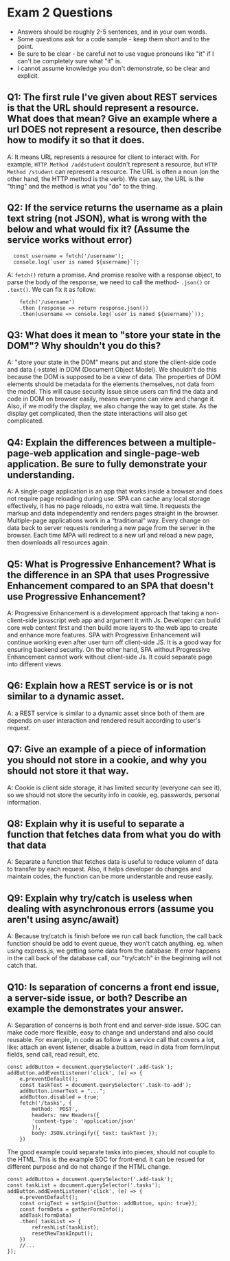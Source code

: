 # Exam 2 Questions

* Answers should be roughly 2-5 sentences, and in your own words.  
* Some questions ask for a code sample - keep them short and to the point.
* Be sure to be clear - be careful not to use vague pronouns like "it" if I can't be completely sure what "it" is.
* I cannot assume knowledge you don't demonstrate, so be clear and explicit.

## Q1: The first rule I've given about REST services is that the URL should represent a resource.  What does that mean?  Give an example where a url DOES not represent a resource, then describe how to modify it so that it does.
A: It means URL represents a resource for client to interact with. 
For example, `HTTP Method /addstudent` couldn't represent a resource, but `HTTP Method /student` can represent a resource. The URL is often a noun (on the other hand, the HTTP method is the verb). We can say, the URL is the "thing" and the method is what you "do" to the thing.


## Q2: If the service returns the username as a plain text string (not JSON), what is wrong with the below and what would fix it? (Assume the service works without error)
```
  const username = fetch('/username');
  console.log(`user is named ${username}`);
``` 
A: `fetch()` return a promise. And promise resolve with a response object, to parse the body of the response, we need to call the method- `.json()` or `.text()`. We can fix it as follow:
```
	fetch('/username')
	.then (response => return response.json())
	.then(username => console.log(`user is named ${username}`));  
```


## Q3: What does it mean to "store your state in the DOM"?  Why shouldn't you do this?
A: "store your state in the DOM" means put and store the client-side code and data (->state) in DOM (Document Object Model).
We shouldn't do this because the DOM is supposed to be a view of data. The properties of DOM elements should be metadata for the elements themselves, not data from the model. This will cause security issue since users can find the data and code in DOM on browser easily, means everyone can view and change it. Also, if we modify the display, we also change the way to get state. As the display get complicated, then the state interactions will also get complicated.


## Q4: Explain the differences between a multiple-page-web application and single-page-web application.  Be sure to fully demonstrate your understanding.
A: A single-page application is an app that works inside a browser and does not require page reloading during use. SPA can cache any local storage effectively, it has no page reloads, no extra wait time. It requests the markup and data independently and renders pages straight in the browser.
Multiple-page applications work in a “traditional” way. Every change on data back to server requests rendering a new page from the server in the browser. Each time MPA will redirect to a new url and reload a new page, then downloads all resources again.


## Q5: What is Progressive Enhancement?  What is the difference in an SPA that uses Progressive Enhancement compared to an SPA that doesn't use Progressive Enhancement?
A: Progressive Enhancement is a development approach that taking a non-client-side javascript web app and argument it with Js. Developer can build core web content first and then build more layers to the web app to create and enhance more features.
SPA with Progressive Enhancement will continue working even after user turn off client-side JS. It is a good way for ensuring backend security. On the other hand, SPA without Progressive Enhancement cannot work without client-side Js. It could separate page into different views.


## Q6: Explain how a REST service is or is not similar to a dynamic asset.
A: a REST service is similar to a dynamic asset since both of them are depends on user interaction and rendered result according to user's request.


## Q7: Give an example of a piece of information you should not store in a cookie, and why you should not store it that way.
A: Cookie is client side storage, it has limited security (everyone can see it), so we should not store the security info in cookie, eg. passwords, personal information.


## Q8: Explain why it is useful to separate a function that fetches data from what you do with that data
A: Separate a function that fetches data is useful to reduce volumn of data to transfer by each request. Also, it helps developer do changes and maintain codes, the function can be more understanble and reuse easily.


## Q9: Explain why try/catch is useless when dealing with asynchronous errors (assume you aren't using async/await)
A: Because try/catch is finish before we run call back function, the call back function should be add to event queue, they won't catch anything.
eg. when using express.js, we getting some data from the database. If error happens in the call back of the database call, our "try/catch" in the beginning will not catch that.

## Q10: Is separation of concerns a front end issue, a server-side issue, or both?  Describe an example the demonstrates your answer.
A: Separation of concerns is both front end and server-side issue. SOC can make code more flexible, easy to change and understand and also could reusable.
For example, in code as follow is a service call that covers a lot, like: attach an event listener, disable a buttom, read in data from form/input fields, send call, read result, etc.
```
const addButton = document.querySelector('.add-task');
addButton.addEventListener('click', (e) => {
	e.preventDefault();
	const taskText = document.querySelector('.task-to-add');
	addButton.innerText = "...";
	addButton.disabled = true;
	fetch('/tasks', {
		method: 'POST',
		headers: new Headers({
		'content-type': 'application/json'
		}),
		body: JSON.stringify({ text: taskText });
	})

```
The good example could separate tasks into pieces, should not couple to the HTML. This is the example SOC for front-end. It can be resued for different purpose and do not change if the HTML change. 
```
const addButton = document.querySelector('.add-task');
const taskList = document.querySelector('.tasks');
addButton.addEventListener('click', (e) => {
	e.preventDefault();
	const origText = setSpin({button: addButton, spin: true});
	const formData = gatherFormInfo();
	addTask(formData)
	.then( taskList => {
		refreshList(taskList);
		resetNewTaskInput();
	})
	//...
});
```

